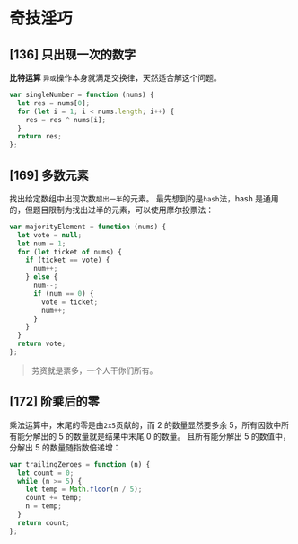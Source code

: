 # 奇技淫巧

## [136] 只出现一次的数字

**比特运算**
`异或`操作本身就满足交换律，天然适合解这个问题。

```js
var singleNumber = function (nums) {
  let res = nums[0];
  for (let i = 1; i < nums.length; i++) {
    res = res ^ nums[i];
  }
  return res;
};
```

## [169] 多数元素

找出给定数组中出现次数`超出一半`的元素。
最先想到的是`hash`法，hash 是通用的，但题目限制为找出过半的元素，可以使用摩尔投票法：

```js
var majorityElement = function (nums) {
  let vote = null;
  let num = 1;
  for (let ticket of nums) {
    if (ticket == vote) {
      num++;
    } else {
      num--;
      if (num == 0) {
        vote = ticket;
        num++;
      }
    }
  }
  return vote;
};
```

> 劳资就是票多，一个人干你们所有。

## [172] 阶乘后的零

乘法运算中，末尾的零是由`2x5`贡献的，而 2 的数量显然要多余 5，所有因数中所有能分解出的 5 的数量就是结果中末尾 0 的数量。
且所有能分解出 5 的数值中，分解出 5 的数量随指数倍递增：

```js
var trailingZeroes = function (n) {
  let count = 0;
  while (n >= 5) {
    let temp = Math.floor(n / 5);
    count += temp;
    n = temp;
  }
  return count;
};
```
